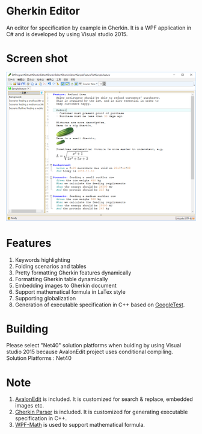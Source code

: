 # Gherkin Editor

An editor for specification by example in Gherkin.
It is a WPF application in C# and is developed by using Visual studio 2015.

# Screen shot
![sceen shot](https://github.com/bzquan/GherkinEditor/blob/master/ScreenShot.png)

# Features
1. Keywords highlighting
2. Folding scenarios and tables
3. Pretty formatting Gherkin features dynamically
4. Formatting Gherkin table dynamically
5. Embedding images to Gherkin document
6. Support mathematical formula in LaTex style
7. Supporting globalization
8. Generation of executable specification in C++ based on [GoogleTest](https://github.com/google/googletest).

# Building
Please select "Net40" solution platforms when buiding by using Visual studio 2015 because AvalonEdit project uses conditional compiling.  
Solution Platforms : Net40

# Note
1. [AvalonEdit](https://github.com/icsharpcode/AvalonEdit) is included. It is customized for search & replace, embedded images etc.
2. [Gherkin Parser](https://github.com/cucumber/cucumber/tree/master/gherkin) is included. It is customized for generating executable specification in C++.
3. [WPF-Math](https://github.com/ForNeVeR/wpf-math) is used to support mathematical formula.

